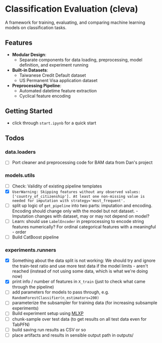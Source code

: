 # Classification Evaluation (cleva)

A framework for training, evaluating, and comparing machine learning models on classification tasks.

## Features

- **Modular Design**: 
  - Separate components for data loading, preprocessing, model definition, and experiment running
- **Built-in Datasets**:
  - Taiwanese Credit Default dataset
  - US Permanent Visa application dataset
- **Preprocessing Pipeline**:
  - Automated datetime feature extraction
  - Cyclical feature encoding

## Getting Started
- click through `start.ipynb` for a quick start

## Todos

### data.loaders
- [ ] Port cleaner and preprocessing code for BAM data from Dan's project

### models.utils
- [ ] Check: Validity of existing pipeline templates
- [x] `UserWarning: Skipping features without any observed values: ['country_of_citizenship']. At least one non-missing value is needed for imputation with strategy='most_frequent'.`
- [ ] split up logic of `get_pipeline` into two parts: imputation and encoding. Encoding should change only with the model but not dataset. - Imputation changes with dataset, may or may not depend on model? 
- [ ] Learn: should use `LabelEncoder` in preprocessing to encode string features numerically? For ordinal categorical features with a meaningful - order
- [ ] Build CatBoost pipeline

### experiments.runners
- [x] Something about the data split is not working: We should try and ignore the train-test ratio and use more test data if the model limits - aren't reached (instead of not using some data, which is what we're doing now)
- [x] print info / number of features in `X_train` (just to check what came through the pipeline)
- [ ] add parameters for models to pass through, e.g. `RandomForestClassifier(n_estimators=200)`
- [ ] parameterize the subsampler for training data (for increasing subsample experiments)
- [ ] Build experiment setup using [MLXP](https://github.com/inria-thoth/mlxp)
- [ ] chunk-sample over test data (to get results on all test data even for TabPFN)
- [ ] build saving run results as CSV or so
- [ ] place artifacts and results in sensible output path in outputs/